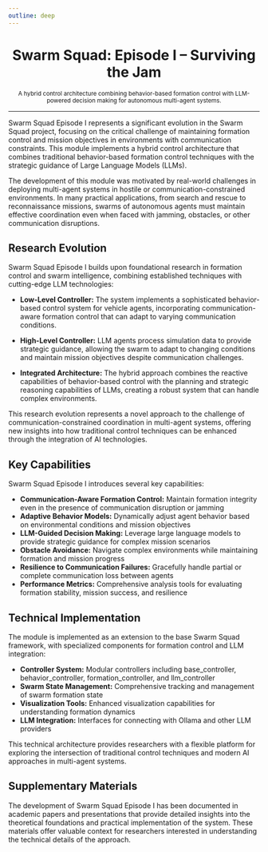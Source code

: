 ```yaml
---
outline: deep
---
```


<div align="center">
    <h1>Swarm Squad: Episode I – Surviving the Jam</h1>
    <small>A hybrid control architecture combining behavior-based formation control with LLM-powered decision making for autonomous multi-agent systems.</small>
</div>

---

Swarm Squad Episode I represents a significant evolution in the Swarm Squad project, focusing on the critical challenge of maintaining formation control and mission objectives in environments with communication constraints. This module implements a hybrid control architecture that combines traditional behavior-based formation control techniques with the strategic guidance of Large Language Models (LLMs).

The development of this module was motivated by real-world challenges in deploying multi-agent systems in hostile or communication-constrained environments. In many practical applications, from search and rescue to reconnaissance missions, swarms of autonomous agents must maintain effective coordination even when faced with jamming, obstacles, or other communication disruptions.

## Research Evolution

Swarm Squad Episode I builds upon foundational research in formation control and swarm intelligence, combining established techniques with cutting-edge LLM technologies:

- **Low-Level Controller:** The system implements a sophisticated behavior-based control system for vehicle agents, incorporating communication-aware formation control that can adapt to varying communication conditions.

- **High-Level Controller:** LLM agents process simulation data to provide strategic guidance, allowing the swarm to adapt to changing conditions and maintain mission objectives despite communication challenges.

- **Integrated Architecture:** The hybrid approach combines the reactive capabilities of behavior-based control with the planning and strategic reasoning capabilities of LLMs, creating a robust system that can handle complex environments.

This research evolution represents a novel approach to the challenge of communication-constrained coordination in multi-agent systems, offering new insights into how traditional control techniques can be enhanced through the integration of AI technologies.

## Key Capabilities

Swarm Squad Episode I introduces several key capabilities:

- **Communication-Aware Formation Control:** Maintain formation integrity even in the presence of communication disruption or jamming
- **Adaptive Behavior Models:** Dynamically adjust agent behavior based on environmental conditions and mission objectives
- **LLM-Guided Decision Making:** Leverage large language models to provide strategic guidance for complex mission scenarios
- **Obstacle Avoidance:** Navigate complex environments while maintaining formation and mission progress
- **Resilience to Communication Failures:** Gracefully handle partial or complete communication loss between agents
- **Performance Metrics:** Comprehensive analysis tools for evaluating formation stability, mission success, and resilience

## Technical Implementation

The module is implemented as an extension to the base Swarm Squad framework, with specialized components for formation control and LLM integration:

- **Controller System:** Modular controllers including base_controller, behavior_controller, formation_controller, and llm_controller
- **Swarm State Management:** Comprehensive tracking and management of swarm formation state
- **Visualization Tools:** Enhanced visualization capabilities for understanding formation dynamics
- **LLM Integration:** Interfaces for connecting with Ollama and other LLM providers

This technical architecture provides researchers with a flexible platform for exploring the intersection of traditional control techniques and modern AI approaches in multi-agent systems.

## Supplementary Materials

The development of Swarm Squad Episode I has been documented in academic papers and presentations that provide detailed insights into the theoretical foundations and practical implementation of the system. These materials offer valuable context for researchers interested in understanding the technical details of the approach.
